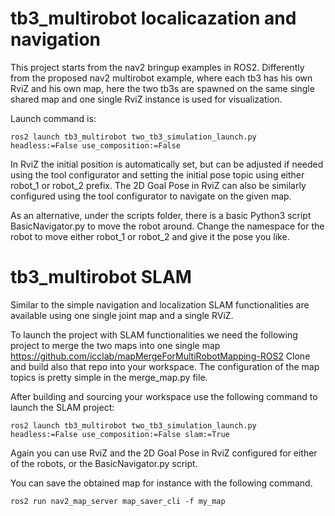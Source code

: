 # tb3_multirobot localicazation and navigation

This project starts from the nav2 bringup examples in ROS2. Differently from the proposed nav2 multirobot example, where each tb3 has his own RviZ and his own map, here the two tb3s are spawned on the same single shared map and one single RviZ instance is used for visualization.

Launch command is:

    ros2 launch tb3_multirobot two_tb3_simulation_launch.py headless:=False use_composition:=False 

In RviZ the initial position is automatically set, but can be adjusted if needed using the tool configurator and setting the initial pose topic using either robot_1 or robot_2 prefix. The 2D Goal Pose in RviZ can also be similarly configured using the tool configurator to navigate on the given map.

As an alternative, under the scripts folder, there is a basic Python3 script BasicNavigator.py to move the robot around. Change the namespace for the robot to move either robot_1 or robot_2 and give it the pose you like.


# tb3_multirobot SLAM

Similar to the simple navigation and localization SLAM functionalities are available using one single joint map and a single RViZ. 

To launch the project with SLAM functionalities we need the following project to merge the two maps into one single map https://github.com/icclab/mapMergeForMultiRobotMapping-ROS2
Clone and build also that repo into your workspace. The configuration of the map topics is pretty simple in the merge_map.py file.

After building and sourcing your workspace use the following command to launch the SLAM project:

    ros2 launch tb3_multirobot two_tb3_simulation_launch.py headless:=False use_composition:=False slam:=True

Again you can use RviZ and the 2D Goal Pose in RviZ configured for either of the robots, or the BasicNavigator.py script.

You can save the obtained map for instance with the following command.

    ros2 run nav2_map_server map_saver_cli -f my_map

